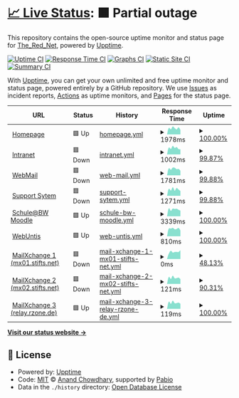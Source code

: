 # [📈 Live Status](https://TheRedNet.github.io/stiftsupptime): <!--live status--> **🟧 Partial outage**

This repository contains the open-source uptime monitor and status page for [The_Red_Net](https://TheRedNet.github.io/stiftsupptime), powered by [Upptime](https://github.com/upptime/upptime).

[![Uptime CI](https://github.com/TheRedNet/stiftsupptime/workflows/Uptime%20CI/badge.svg)](https://github.com/TheRedNet/stiftsupptime/actions?query=workflow%3A%22Uptime+CI%22)
[![Response Time CI](https://github.com/TheRedNet/stiftsupptime/workflows/Response%20Time%20CI/badge.svg)](https://github.com/TheRedNet/stiftsupptime/actions?query=workflow%3A%22Response+Time+CI%22)
[![Graphs CI](https://github.com/TheRedNet/stiftsupptime/workflows/Graphs%20CI/badge.svg)](https://github.com/TheRedNet/stiftsupptime/actions?query=workflow%3A%22Graphs+CI%22)
[![Static Site CI](https://github.com/TheRedNet/stiftsupptime/workflows/Static%20Site%20CI/badge.svg)](https://github.com/TheRedNet/stiftsupptime/actions?query=workflow%3A%22Static+Site+CI%22)
[![Summary CI](https://github.com/TheRedNet/stiftsupptime/workflows/Summary%20CI/badge.svg)](https://github.com/TheRedNet/stiftsupptime/actions?query=workflow%3A%22Summary+CI%22)

With [Upptime](https://upptime.js.org), you can get your own unlimited and free uptime monitor and status page, powered entirely by a GitHub repository. We use [Issues](https://github.com/TheRedNet/stiftsupptime/issues) as incident reports, [Actions](https://github.com/TheRedNet/stiftsupptime/actions) as uptime monitors, and [Pages](https://TheRedNet.github.io/stiftsupptime) for the status page.

<!--start: status pages-->
<!-- This summary is generated by Upptime (https://github.com/upptime/upptime) -->
<!-- Do not edit this manually, your changes will be overwritten -->
<!-- prettier-ignore -->
| URL | Status | History | Response Time | Uptime |
| --- | ------ | ------- | ------------- | ------ |
| <img alt="" src="https://icons.duckduckgo.com/ip3/stiftsgymnasium.de.ico" height="13"> [Homepage](https://stiftsgymnasium.de) | 🟩 Up | [homepage.yml](https://github.com/TheRedNet/stiftsupptime/commits/HEAD/history/homepage.yml) | <details><summary><img alt="Response time graph" src="./graphs/homepage/response-time-week.png" height="20"> 1978ms</summary><br><a href="https://TheRedNet.github.io/stiftsupptime/history/homepage"><img alt="Response time 1929" src="https://img.shields.io/endpoint?url=https%3A%2F%2Fraw.githubusercontent.com%2FTheRedNet%2Fstiftsupptime%2FHEAD%2Fapi%2Fhomepage%2Fresponse-time.json"></a><br><a href="https://TheRedNet.github.io/stiftsupptime/history/homepage"><img alt="24-hour response time 1659" src="https://img.shields.io/endpoint?url=https%3A%2F%2Fraw.githubusercontent.com%2FTheRedNet%2Fstiftsupptime%2FHEAD%2Fapi%2Fhomepage%2Fresponse-time-day.json"></a><br><a href="https://TheRedNet.github.io/stiftsupptime/history/homepage"><img alt="7-day response time 1978" src="https://img.shields.io/endpoint?url=https%3A%2F%2Fraw.githubusercontent.com%2FTheRedNet%2Fstiftsupptime%2FHEAD%2Fapi%2Fhomepage%2Fresponse-time-week.json"></a><br><a href="https://TheRedNet.github.io/stiftsupptime/history/homepage"><img alt="30-day response time 1929" src="https://img.shields.io/endpoint?url=https%3A%2F%2Fraw.githubusercontent.com%2FTheRedNet%2Fstiftsupptime%2FHEAD%2Fapi%2Fhomepage%2Fresponse-time-month.json"></a><br><a href="https://TheRedNet.github.io/stiftsupptime/history/homepage"><img alt="1-year response time 1929" src="https://img.shields.io/endpoint?url=https%3A%2F%2Fraw.githubusercontent.com%2FTheRedNet%2Fstiftsupptime%2FHEAD%2Fapi%2Fhomepage%2Fresponse-time-year.json"></a></details> | <details><summary><a href="https://TheRedNet.github.io/stiftsupptime/history/homepage">100.00%</a></summary><a href="https://TheRedNet.github.io/stiftsupptime/history/homepage"><img alt="All-time uptime 100.00%" src="https://img.shields.io/endpoint?url=https%3A%2F%2Fraw.githubusercontent.com%2FTheRedNet%2Fstiftsupptime%2FHEAD%2Fapi%2Fhomepage%2Fuptime.json"></a><br><a href="https://TheRedNet.github.io/stiftsupptime/history/homepage"><img alt="24-hour uptime 100.00%" src="https://img.shields.io/endpoint?url=https%3A%2F%2Fraw.githubusercontent.com%2FTheRedNet%2Fstiftsupptime%2FHEAD%2Fapi%2Fhomepage%2Fuptime-day.json"></a><br><a href="https://TheRedNet.github.io/stiftsupptime/history/homepage"><img alt="7-day uptime 100.00%" src="https://img.shields.io/endpoint?url=https%3A%2F%2Fraw.githubusercontent.com%2FTheRedNet%2Fstiftsupptime%2FHEAD%2Fapi%2Fhomepage%2Fuptime-week.json"></a><br><a href="https://TheRedNet.github.io/stiftsupptime/history/homepage"><img alt="30-day uptime 100.00%" src="https://img.shields.io/endpoint?url=https%3A%2F%2Fraw.githubusercontent.com%2FTheRedNet%2Fstiftsupptime%2FHEAD%2Fapi%2Fhomepage%2Fuptime-month.json"></a><br><a href="https://TheRedNet.github.io/stiftsupptime/history/homepage"><img alt="1-year uptime 100.00%" src="https://img.shields.io/endpoint?url=https%3A%2F%2Fraw.githubusercontent.com%2FTheRedNet%2Fstiftsupptime%2FHEAD%2Fapi%2Fhomepage%2Fuptime-year.json"></a></details>
| <img alt="" src="https://icons.duckduckgo.com/ip3/intranet.stifts.net.ico" height="13"> [Intranet](https://intranet.stifts.net) | 🟥 Down | [intranet.yml](https://github.com/TheRedNet/stiftsupptime/commits/HEAD/history/intranet.yml) | <details><summary><img alt="Response time graph" src="./graphs/intranet/response-time-week.png" height="20"> 1002ms</summary><br><a href="https://TheRedNet.github.io/stiftsupptime/history/intranet"><img alt="Response time 993" src="https://img.shields.io/endpoint?url=https%3A%2F%2Fraw.githubusercontent.com%2FTheRedNet%2Fstiftsupptime%2FHEAD%2Fapi%2Fintranet%2Fresponse-time.json"></a><br><a href="https://TheRedNet.github.io/stiftsupptime/history/intranet"><img alt="24-hour response time 788" src="https://img.shields.io/endpoint?url=https%3A%2F%2Fraw.githubusercontent.com%2FTheRedNet%2Fstiftsupptime%2FHEAD%2Fapi%2Fintranet%2Fresponse-time-day.json"></a><br><a href="https://TheRedNet.github.io/stiftsupptime/history/intranet"><img alt="7-day response time 1002" src="https://img.shields.io/endpoint?url=https%3A%2F%2Fraw.githubusercontent.com%2FTheRedNet%2Fstiftsupptime%2FHEAD%2Fapi%2Fintranet%2Fresponse-time-week.json"></a><br><a href="https://TheRedNet.github.io/stiftsupptime/history/intranet"><img alt="30-day response time 993" src="https://img.shields.io/endpoint?url=https%3A%2F%2Fraw.githubusercontent.com%2FTheRedNet%2Fstiftsupptime%2FHEAD%2Fapi%2Fintranet%2Fresponse-time-month.json"></a><br><a href="https://TheRedNet.github.io/stiftsupptime/history/intranet"><img alt="1-year response time 993" src="https://img.shields.io/endpoint?url=https%3A%2F%2Fraw.githubusercontent.com%2FTheRedNet%2Fstiftsupptime%2FHEAD%2Fapi%2Fintranet%2Fresponse-time-year.json"></a></details> | <details><summary><a href="https://TheRedNet.github.io/stiftsupptime/history/intranet">99.87%</a></summary><a href="https://TheRedNet.github.io/stiftsupptime/history/intranet"><img alt="All-time uptime 99.97%" src="https://img.shields.io/endpoint?url=https%3A%2F%2Fraw.githubusercontent.com%2FTheRedNet%2Fstiftsupptime%2FHEAD%2Fapi%2Fintranet%2Fuptime.json"></a><br><a href="https://TheRedNet.github.io/stiftsupptime/history/intranet"><img alt="24-hour uptime 99.12%" src="https://img.shields.io/endpoint?url=https%3A%2F%2Fraw.githubusercontent.com%2FTheRedNet%2Fstiftsupptime%2FHEAD%2Fapi%2Fintranet%2Fuptime-day.json"></a><br><a href="https://TheRedNet.github.io/stiftsupptime/history/intranet"><img alt="7-day uptime 99.87%" src="https://img.shields.io/endpoint?url=https%3A%2F%2Fraw.githubusercontent.com%2FTheRedNet%2Fstiftsupptime%2FHEAD%2Fapi%2Fintranet%2Fuptime-week.json"></a><br><a href="https://TheRedNet.github.io/stiftsupptime/history/intranet"><img alt="30-day uptime 99.97%" src="https://img.shields.io/endpoint?url=https%3A%2F%2Fraw.githubusercontent.com%2FTheRedNet%2Fstiftsupptime%2FHEAD%2Fapi%2Fintranet%2Fuptime-month.json"></a><br><a href="https://TheRedNet.github.io/stiftsupptime/history/intranet"><img alt="1-year uptime 99.97%" src="https://img.shields.io/endpoint?url=https%3A%2F%2Fraw.githubusercontent.com%2FTheRedNet%2Fstiftsupptime%2FHEAD%2Fapi%2Fintranet%2Fuptime-year.json"></a></details>
| <img alt="" src="https://icons.duckduckgo.com/ip3/mail.stifts.net.ico" height="13"> [WebMail](https://mail.stifts.net) | 🟥 Down | [web-mail.yml](https://github.com/TheRedNet/stiftsupptime/commits/HEAD/history/web-mail.yml) | <details><summary><img alt="Response time graph" src="./graphs/web-mail/response-time-week.png" height="20"> 1781ms</summary><br><a href="https://TheRedNet.github.io/stiftsupptime/history/web-mail"><img alt="Response time 1678" src="https://img.shields.io/endpoint?url=https%3A%2F%2Fraw.githubusercontent.com%2FTheRedNet%2Fstiftsupptime%2FHEAD%2Fapi%2Fweb-mail%2Fresponse-time.json"></a><br><a href="https://TheRedNet.github.io/stiftsupptime/history/web-mail"><img alt="24-hour response time 1271" src="https://img.shields.io/endpoint?url=https%3A%2F%2Fraw.githubusercontent.com%2FTheRedNet%2Fstiftsupptime%2FHEAD%2Fapi%2Fweb-mail%2Fresponse-time-day.json"></a><br><a href="https://TheRedNet.github.io/stiftsupptime/history/web-mail"><img alt="7-day response time 1781" src="https://img.shields.io/endpoint?url=https%3A%2F%2Fraw.githubusercontent.com%2FTheRedNet%2Fstiftsupptime%2FHEAD%2Fapi%2Fweb-mail%2Fresponse-time-week.json"></a><br><a href="https://TheRedNet.github.io/stiftsupptime/history/web-mail"><img alt="30-day response time 1678" src="https://img.shields.io/endpoint?url=https%3A%2F%2Fraw.githubusercontent.com%2FTheRedNet%2Fstiftsupptime%2FHEAD%2Fapi%2Fweb-mail%2Fresponse-time-month.json"></a><br><a href="https://TheRedNet.github.io/stiftsupptime/history/web-mail"><img alt="1-year response time 1678" src="https://img.shields.io/endpoint?url=https%3A%2F%2Fraw.githubusercontent.com%2FTheRedNet%2Fstiftsupptime%2FHEAD%2Fapi%2Fweb-mail%2Fresponse-time-year.json"></a></details> | <details><summary><a href="https://TheRedNet.github.io/stiftsupptime/history/web-mail">99.88%</a></summary><a href="https://TheRedNet.github.io/stiftsupptime/history/web-mail"><img alt="All-time uptime 99.97%" src="https://img.shields.io/endpoint?url=https%3A%2F%2Fraw.githubusercontent.com%2FTheRedNet%2Fstiftsupptime%2FHEAD%2Fapi%2Fweb-mail%2Fuptime.json"></a><br><a href="https://TheRedNet.github.io/stiftsupptime/history/web-mail"><img alt="24-hour uptime 99.14%" src="https://img.shields.io/endpoint?url=https%3A%2F%2Fraw.githubusercontent.com%2FTheRedNet%2Fstiftsupptime%2FHEAD%2Fapi%2Fweb-mail%2Fuptime-day.json"></a><br><a href="https://TheRedNet.github.io/stiftsupptime/history/web-mail"><img alt="7-day uptime 99.88%" src="https://img.shields.io/endpoint?url=https%3A%2F%2Fraw.githubusercontent.com%2FTheRedNet%2Fstiftsupptime%2FHEAD%2Fapi%2Fweb-mail%2Fuptime-week.json"></a><br><a href="https://TheRedNet.github.io/stiftsupptime/history/web-mail"><img alt="30-day uptime 99.97%" src="https://img.shields.io/endpoint?url=https%3A%2F%2Fraw.githubusercontent.com%2FTheRedNet%2Fstiftsupptime%2FHEAD%2Fapi%2Fweb-mail%2Fuptime-month.json"></a><br><a href="https://TheRedNet.github.io/stiftsupptime/history/web-mail"><img alt="1-year uptime 99.97%" src="https://img.shields.io/endpoint?url=https%3A%2F%2Fraw.githubusercontent.com%2FTheRedNet%2Fstiftsupptime%2FHEAD%2Fapi%2Fweb-mail%2Fuptime-year.json"></a></details>
| <img alt="" src="https://icons.duckduckgo.com/ip3/support.stifts.net.ico" height="13"> [Support Sytem](https://support.stifts.net) | 🟥 Down | [support-sytem.yml](https://github.com/TheRedNet/stiftsupptime/commits/HEAD/history/support-sytem.yml) | <details><summary><img alt="Response time graph" src="./graphs/support-sytem/response-time-week.png" height="20"> 1271ms</summary><br><a href="https://TheRedNet.github.io/stiftsupptime/history/support-sytem"><img alt="Response time 1212" src="https://img.shields.io/endpoint?url=https%3A%2F%2Fraw.githubusercontent.com%2FTheRedNet%2Fstiftsupptime%2FHEAD%2Fapi%2Fsupport-sytem%2Fresponse-time.json"></a><br><a href="https://TheRedNet.github.io/stiftsupptime/history/support-sytem"><img alt="24-hour response time 960" src="https://img.shields.io/endpoint?url=https%3A%2F%2Fraw.githubusercontent.com%2FTheRedNet%2Fstiftsupptime%2FHEAD%2Fapi%2Fsupport-sytem%2Fresponse-time-day.json"></a><br><a href="https://TheRedNet.github.io/stiftsupptime/history/support-sytem"><img alt="7-day response time 1271" src="https://img.shields.io/endpoint?url=https%3A%2F%2Fraw.githubusercontent.com%2FTheRedNet%2Fstiftsupptime%2FHEAD%2Fapi%2Fsupport-sytem%2Fresponse-time-week.json"></a><br><a href="https://TheRedNet.github.io/stiftsupptime/history/support-sytem"><img alt="30-day response time 1212" src="https://img.shields.io/endpoint?url=https%3A%2F%2Fraw.githubusercontent.com%2FTheRedNet%2Fstiftsupptime%2FHEAD%2Fapi%2Fsupport-sytem%2Fresponse-time-month.json"></a><br><a href="https://TheRedNet.github.io/stiftsupptime/history/support-sytem"><img alt="1-year response time 1212" src="https://img.shields.io/endpoint?url=https%3A%2F%2Fraw.githubusercontent.com%2FTheRedNet%2Fstiftsupptime%2FHEAD%2Fapi%2Fsupport-sytem%2Fresponse-time-year.json"></a></details> | <details><summary><a href="https://TheRedNet.github.io/stiftsupptime/history/support-sytem">99.88%</a></summary><a href="https://TheRedNet.github.io/stiftsupptime/history/support-sytem"><img alt="All-time uptime 99.97%" src="https://img.shields.io/endpoint?url=https%3A%2F%2Fraw.githubusercontent.com%2FTheRedNet%2Fstiftsupptime%2FHEAD%2Fapi%2Fsupport-sytem%2Fuptime.json"></a><br><a href="https://TheRedNet.github.io/stiftsupptime/history/support-sytem"><img alt="24-hour uptime 99.17%" src="https://img.shields.io/endpoint?url=https%3A%2F%2Fraw.githubusercontent.com%2FTheRedNet%2Fstiftsupptime%2FHEAD%2Fapi%2Fsupport-sytem%2Fuptime-day.json"></a><br><a href="https://TheRedNet.github.io/stiftsupptime/history/support-sytem"><img alt="7-day uptime 99.88%" src="https://img.shields.io/endpoint?url=https%3A%2F%2Fraw.githubusercontent.com%2FTheRedNet%2Fstiftsupptime%2FHEAD%2Fapi%2Fsupport-sytem%2Fuptime-week.json"></a><br><a href="https://TheRedNet.github.io/stiftsupptime/history/support-sytem"><img alt="30-day uptime 99.97%" src="https://img.shields.io/endpoint?url=https%3A%2F%2Fraw.githubusercontent.com%2FTheRedNet%2Fstiftsupptime%2FHEAD%2Fapi%2Fsupport-sytem%2Fuptime-month.json"></a><br><a href="https://TheRedNet.github.io/stiftsupptime/history/support-sytem"><img alt="1-year uptime 99.97%" src="https://img.shields.io/endpoint?url=https%3A%2F%2Fraw.githubusercontent.com%2FTheRedNet%2Fstiftsupptime%2FHEAD%2Fapi%2Fsupport-sytem%2Fuptime-year.json"></a></details>
| <img alt="" src="https://icons.duckduckgo.com/ip3/04104462160.moodle.bw.schule.ico" height="13"> [Schule@BW Moodle](https://04104462160.moodle.bw.schule) | 🟩 Up | [schule-bw-moodle.yml](https://github.com/TheRedNet/stiftsupptime/commits/HEAD/history/schule-bw-moodle.yml) | <details><summary><img alt="Response time graph" src="./graphs/schule-bw-moodle/response-time-week.png" height="20"> 3339ms</summary><br><a href="https://TheRedNet.github.io/stiftsupptime/history/schule-bw-moodle"><img alt="Response time 3330" src="https://img.shields.io/endpoint?url=https%3A%2F%2Fraw.githubusercontent.com%2FTheRedNet%2Fstiftsupptime%2FHEAD%2Fapi%2Fschule-bw-moodle%2Fresponse-time.json"></a><br><a href="https://TheRedNet.github.io/stiftsupptime/history/schule-bw-moodle"><img alt="24-hour response time 2803" src="https://img.shields.io/endpoint?url=https%3A%2F%2Fraw.githubusercontent.com%2FTheRedNet%2Fstiftsupptime%2FHEAD%2Fapi%2Fschule-bw-moodle%2Fresponse-time-day.json"></a><br><a href="https://TheRedNet.github.io/stiftsupptime/history/schule-bw-moodle"><img alt="7-day response time 3339" src="https://img.shields.io/endpoint?url=https%3A%2F%2Fraw.githubusercontent.com%2FTheRedNet%2Fstiftsupptime%2FHEAD%2Fapi%2Fschule-bw-moodle%2Fresponse-time-week.json"></a><br><a href="https://TheRedNet.github.io/stiftsupptime/history/schule-bw-moodle"><img alt="30-day response time 3330" src="https://img.shields.io/endpoint?url=https%3A%2F%2Fraw.githubusercontent.com%2FTheRedNet%2Fstiftsupptime%2FHEAD%2Fapi%2Fschule-bw-moodle%2Fresponse-time-month.json"></a><br><a href="https://TheRedNet.github.io/stiftsupptime/history/schule-bw-moodle"><img alt="1-year response time 3330" src="https://img.shields.io/endpoint?url=https%3A%2F%2Fraw.githubusercontent.com%2FTheRedNet%2Fstiftsupptime%2FHEAD%2Fapi%2Fschule-bw-moodle%2Fresponse-time-year.json"></a></details> | <details><summary><a href="https://TheRedNet.github.io/stiftsupptime/history/schule-bw-moodle">100.00%</a></summary><a href="https://TheRedNet.github.io/stiftsupptime/history/schule-bw-moodle"><img alt="All-time uptime 99.32%" src="https://img.shields.io/endpoint?url=https%3A%2F%2Fraw.githubusercontent.com%2FTheRedNet%2Fstiftsupptime%2FHEAD%2Fapi%2Fschule-bw-moodle%2Fuptime.json"></a><br><a href="https://TheRedNet.github.io/stiftsupptime/history/schule-bw-moodle"><img alt="24-hour uptime 100.00%" src="https://img.shields.io/endpoint?url=https%3A%2F%2Fraw.githubusercontent.com%2FTheRedNet%2Fstiftsupptime%2FHEAD%2Fapi%2Fschule-bw-moodle%2Fuptime-day.json"></a><br><a href="https://TheRedNet.github.io/stiftsupptime/history/schule-bw-moodle"><img alt="7-day uptime 100.00%" src="https://img.shields.io/endpoint?url=https%3A%2F%2Fraw.githubusercontent.com%2FTheRedNet%2Fstiftsupptime%2FHEAD%2Fapi%2Fschule-bw-moodle%2Fuptime-week.json"></a><br><a href="https://TheRedNet.github.io/stiftsupptime/history/schule-bw-moodle"><img alt="30-day uptime 99.32%" src="https://img.shields.io/endpoint?url=https%3A%2F%2Fraw.githubusercontent.com%2FTheRedNet%2Fstiftsupptime%2FHEAD%2Fapi%2Fschule-bw-moodle%2Fuptime-month.json"></a><br><a href="https://TheRedNet.github.io/stiftsupptime/history/schule-bw-moodle"><img alt="1-year uptime 99.32%" src="https://img.shields.io/endpoint?url=https%3A%2F%2Fraw.githubusercontent.com%2FTheRedNet%2Fstiftsupptime%2FHEAD%2Fapi%2Fschule-bw-moodle%2Fuptime-year.json"></a></details>
| <img alt="" src="https://icons.duckduckgo.com/ip3/cissa.webuntis.com.ico" height="13"> [WebUntis](https://cissa.webuntis.com/WebUntis/#/basic/login) | 🟩 Up | [web-untis.yml](https://github.com/TheRedNet/stiftsupptime/commits/HEAD/history/web-untis.yml) | <details><summary><img alt="Response time graph" src="./graphs/web-untis/response-time-week.png" height="20"> 810ms</summary><br><a href="https://TheRedNet.github.io/stiftsupptime/history/web-untis"><img alt="Response time 805" src="https://img.shields.io/endpoint?url=https%3A%2F%2Fraw.githubusercontent.com%2FTheRedNet%2Fstiftsupptime%2FHEAD%2Fapi%2Fweb-untis%2Fresponse-time.json"></a><br><a href="https://TheRedNet.github.io/stiftsupptime/history/web-untis"><img alt="24-hour response time 650" src="https://img.shields.io/endpoint?url=https%3A%2F%2Fraw.githubusercontent.com%2FTheRedNet%2Fstiftsupptime%2FHEAD%2Fapi%2Fweb-untis%2Fresponse-time-day.json"></a><br><a href="https://TheRedNet.github.io/stiftsupptime/history/web-untis"><img alt="7-day response time 810" src="https://img.shields.io/endpoint?url=https%3A%2F%2Fraw.githubusercontent.com%2FTheRedNet%2Fstiftsupptime%2FHEAD%2Fapi%2Fweb-untis%2Fresponse-time-week.json"></a><br><a href="https://TheRedNet.github.io/stiftsupptime/history/web-untis"><img alt="30-day response time 805" src="https://img.shields.io/endpoint?url=https%3A%2F%2Fraw.githubusercontent.com%2FTheRedNet%2Fstiftsupptime%2FHEAD%2Fapi%2Fweb-untis%2Fresponse-time-month.json"></a><br><a href="https://TheRedNet.github.io/stiftsupptime/history/web-untis"><img alt="1-year response time 805" src="https://img.shields.io/endpoint?url=https%3A%2F%2Fraw.githubusercontent.com%2FTheRedNet%2Fstiftsupptime%2FHEAD%2Fapi%2Fweb-untis%2Fresponse-time-year.json"></a></details> | <details><summary><a href="https://TheRedNet.github.io/stiftsupptime/history/web-untis">100.00%</a></summary><a href="https://TheRedNet.github.io/stiftsupptime/history/web-untis"><img alt="All-time uptime 99.95%" src="https://img.shields.io/endpoint?url=https%3A%2F%2Fraw.githubusercontent.com%2FTheRedNet%2Fstiftsupptime%2FHEAD%2Fapi%2Fweb-untis%2Fuptime.json"></a><br><a href="https://TheRedNet.github.io/stiftsupptime/history/web-untis"><img alt="24-hour uptime 100.00%" src="https://img.shields.io/endpoint?url=https%3A%2F%2Fraw.githubusercontent.com%2FTheRedNet%2Fstiftsupptime%2FHEAD%2Fapi%2Fweb-untis%2Fuptime-day.json"></a><br><a href="https://TheRedNet.github.io/stiftsupptime/history/web-untis"><img alt="7-day uptime 100.00%" src="https://img.shields.io/endpoint?url=https%3A%2F%2Fraw.githubusercontent.com%2FTheRedNet%2Fstiftsupptime%2FHEAD%2Fapi%2Fweb-untis%2Fuptime-week.json"></a><br><a href="https://TheRedNet.github.io/stiftsupptime/history/web-untis"><img alt="30-day uptime 99.95%" src="https://img.shields.io/endpoint?url=https%3A%2F%2Fraw.githubusercontent.com%2FTheRedNet%2Fstiftsupptime%2FHEAD%2Fapi%2Fweb-untis%2Fuptime-month.json"></a><br><a href="https://TheRedNet.github.io/stiftsupptime/history/web-untis"><img alt="1-year uptime 99.95%" src="https://img.shields.io/endpoint?url=https%3A%2F%2Fraw.githubusercontent.com%2FTheRedNet%2Fstiftsupptime%2FHEAD%2Fapi%2Fweb-untis%2Fuptime-year.json"></a></details>
| <img alt="" src="https://icons.duckduckgo.com/ip3/null.ico" height="13"> [MailXchange 1 (mx01.stifts.net)](mx01.stifts.net) | 🟥 Down | [mail-xchange-1-mx01-stifts-net.yml](https://github.com/TheRedNet/stiftsupptime/commits/HEAD/history/mail-xchange-1-mx01-stifts-net.yml) | <details><summary><img alt="Response time graph" src="./graphs/mail-xchange-1-mx01-stifts-net/response-time-week.png" height="20"> 0ms</summary><br><a href="https://TheRedNet.github.io/stiftsupptime/history/mail-xchange-1-mx01-stifts-net"><img alt="Response time 0" src="https://img.shields.io/endpoint?url=https%3A%2F%2Fraw.githubusercontent.com%2FTheRedNet%2Fstiftsupptime%2FHEAD%2Fapi%2Fmail-xchange-1-mx01-stifts-net%2Fresponse-time.json"></a><br><a href="https://TheRedNet.github.io/stiftsupptime/history/mail-xchange-1-mx01-stifts-net"><img alt="24-hour response time 0" src="https://img.shields.io/endpoint?url=https%3A%2F%2Fraw.githubusercontent.com%2FTheRedNet%2Fstiftsupptime%2FHEAD%2Fapi%2Fmail-xchange-1-mx01-stifts-net%2Fresponse-time-day.json"></a><br><a href="https://TheRedNet.github.io/stiftsupptime/history/mail-xchange-1-mx01-stifts-net"><img alt="7-day response time 0" src="https://img.shields.io/endpoint?url=https%3A%2F%2Fraw.githubusercontent.com%2FTheRedNet%2Fstiftsupptime%2FHEAD%2Fapi%2Fmail-xchange-1-mx01-stifts-net%2Fresponse-time-week.json"></a><br><a href="https://TheRedNet.github.io/stiftsupptime/history/mail-xchange-1-mx01-stifts-net"><img alt="30-day response time 0" src="https://img.shields.io/endpoint?url=https%3A%2F%2Fraw.githubusercontent.com%2FTheRedNet%2Fstiftsupptime%2FHEAD%2Fapi%2Fmail-xchange-1-mx01-stifts-net%2Fresponse-time-month.json"></a><br><a href="https://TheRedNet.github.io/stiftsupptime/history/mail-xchange-1-mx01-stifts-net"><img alt="1-year response time 0" src="https://img.shields.io/endpoint?url=https%3A%2F%2Fraw.githubusercontent.com%2FTheRedNet%2Fstiftsupptime%2FHEAD%2Fapi%2Fmail-xchange-1-mx01-stifts-net%2Fresponse-time-year.json"></a></details> | <details><summary><a href="https://TheRedNet.github.io/stiftsupptime/history/mail-xchange-1-mx01-stifts-net">48.13%</a></summary><a href="https://TheRedNet.github.io/stiftsupptime/history/mail-xchange-1-mx01-stifts-net"><img alt="All-time uptime 48.13%" src="https://img.shields.io/endpoint?url=https%3A%2F%2Fraw.githubusercontent.com%2FTheRedNet%2Fstiftsupptime%2FHEAD%2Fapi%2Fmail-xchange-1-mx01-stifts-net%2Fuptime.json"></a><br><a href="https://TheRedNet.github.io/stiftsupptime/history/mail-xchange-1-mx01-stifts-net"><img alt="24-hour uptime 48.13%" src="https://img.shields.io/endpoint?url=https%3A%2F%2Fraw.githubusercontent.com%2FTheRedNet%2Fstiftsupptime%2FHEAD%2Fapi%2Fmail-xchange-1-mx01-stifts-net%2Fuptime-day.json"></a><br><a href="https://TheRedNet.github.io/stiftsupptime/history/mail-xchange-1-mx01-stifts-net"><img alt="7-day uptime 48.13%" src="https://img.shields.io/endpoint?url=https%3A%2F%2Fraw.githubusercontent.com%2FTheRedNet%2Fstiftsupptime%2FHEAD%2Fapi%2Fmail-xchange-1-mx01-stifts-net%2Fuptime-week.json"></a><br><a href="https://TheRedNet.github.io/stiftsupptime/history/mail-xchange-1-mx01-stifts-net"><img alt="30-day uptime 48.13%" src="https://img.shields.io/endpoint?url=https%3A%2F%2Fraw.githubusercontent.com%2FTheRedNet%2Fstiftsupptime%2FHEAD%2Fapi%2Fmail-xchange-1-mx01-stifts-net%2Fuptime-month.json"></a><br><a href="https://TheRedNet.github.io/stiftsupptime/history/mail-xchange-1-mx01-stifts-net"><img alt="1-year uptime 48.13%" src="https://img.shields.io/endpoint?url=https%3A%2F%2Fraw.githubusercontent.com%2FTheRedNet%2Fstiftsupptime%2FHEAD%2Fapi%2Fmail-xchange-1-mx01-stifts-net%2Fuptime-year.json"></a></details>
| <img alt="" src="https://icons.duckduckgo.com/ip3/null.ico" height="13"> [MailXchange 2 (mx02.stifts.net)](mx02.stifts.net) | 🟥 Down | [mail-xchange-2-mx02-stifts-net.yml](https://github.com/TheRedNet/stiftsupptime/commits/HEAD/history/mail-xchange-2-mx02-stifts-net.yml) | <details><summary><img alt="Response time graph" src="./graphs/mail-xchange-2-mx02-stifts-net/response-time-week.png" height="20"> 121ms</summary><br><a href="https://TheRedNet.github.io/stiftsupptime/history/mail-xchange-2-mx02-stifts-net"><img alt="Response time 113" src="https://img.shields.io/endpoint?url=https%3A%2F%2Fraw.githubusercontent.com%2FTheRedNet%2Fstiftsupptime%2FHEAD%2Fapi%2Fmail-xchange-2-mx02-stifts-net%2Fresponse-time.json"></a><br><a href="https://TheRedNet.github.io/stiftsupptime/history/mail-xchange-2-mx02-stifts-net"><img alt="24-hour response time 94" src="https://img.shields.io/endpoint?url=https%3A%2F%2Fraw.githubusercontent.com%2FTheRedNet%2Fstiftsupptime%2FHEAD%2Fapi%2Fmail-xchange-2-mx02-stifts-net%2Fresponse-time-day.json"></a><br><a href="https://TheRedNet.github.io/stiftsupptime/history/mail-xchange-2-mx02-stifts-net"><img alt="7-day response time 121" src="https://img.shields.io/endpoint?url=https%3A%2F%2Fraw.githubusercontent.com%2FTheRedNet%2Fstiftsupptime%2FHEAD%2Fapi%2Fmail-xchange-2-mx02-stifts-net%2Fresponse-time-week.json"></a><br><a href="https://TheRedNet.github.io/stiftsupptime/history/mail-xchange-2-mx02-stifts-net"><img alt="30-day response time 113" src="https://img.shields.io/endpoint?url=https%3A%2F%2Fraw.githubusercontent.com%2FTheRedNet%2Fstiftsupptime%2FHEAD%2Fapi%2Fmail-xchange-2-mx02-stifts-net%2Fresponse-time-month.json"></a><br><a href="https://TheRedNet.github.io/stiftsupptime/history/mail-xchange-2-mx02-stifts-net"><img alt="1-year response time 113" src="https://img.shields.io/endpoint?url=https%3A%2F%2Fraw.githubusercontent.com%2FTheRedNet%2Fstiftsupptime%2FHEAD%2Fapi%2Fmail-xchange-2-mx02-stifts-net%2Fresponse-time-year.json"></a></details> | <details><summary><a href="https://TheRedNet.github.io/stiftsupptime/history/mail-xchange-2-mx02-stifts-net">90.31%</a></summary><a href="https://TheRedNet.github.io/stiftsupptime/history/mail-xchange-2-mx02-stifts-net"><img alt="All-time uptime 97.46%" src="https://img.shields.io/endpoint?url=https%3A%2F%2Fraw.githubusercontent.com%2FTheRedNet%2Fstiftsupptime%2FHEAD%2Fapi%2Fmail-xchange-2-mx02-stifts-net%2Fuptime.json"></a><br><a href="https://TheRedNet.github.io/stiftsupptime/history/mail-xchange-2-mx02-stifts-net"><img alt="24-hour uptime 32.14%" src="https://img.shields.io/endpoint?url=https%3A%2F%2Fraw.githubusercontent.com%2FTheRedNet%2Fstiftsupptime%2FHEAD%2Fapi%2Fmail-xchange-2-mx02-stifts-net%2Fuptime-day.json"></a><br><a href="https://TheRedNet.github.io/stiftsupptime/history/mail-xchange-2-mx02-stifts-net"><img alt="7-day uptime 90.31%" src="https://img.shields.io/endpoint?url=https%3A%2F%2Fraw.githubusercontent.com%2FTheRedNet%2Fstiftsupptime%2FHEAD%2Fapi%2Fmail-xchange-2-mx02-stifts-net%2Fuptime-week.json"></a><br><a href="https://TheRedNet.github.io/stiftsupptime/history/mail-xchange-2-mx02-stifts-net"><img alt="30-day uptime 97.46%" src="https://img.shields.io/endpoint?url=https%3A%2F%2Fraw.githubusercontent.com%2FTheRedNet%2Fstiftsupptime%2FHEAD%2Fapi%2Fmail-xchange-2-mx02-stifts-net%2Fuptime-month.json"></a><br><a href="https://TheRedNet.github.io/stiftsupptime/history/mail-xchange-2-mx02-stifts-net"><img alt="1-year uptime 97.46%" src="https://img.shields.io/endpoint?url=https%3A%2F%2Fraw.githubusercontent.com%2FTheRedNet%2Fstiftsupptime%2FHEAD%2Fapi%2Fmail-xchange-2-mx02-stifts-net%2Fuptime-year.json"></a></details>
| <img alt="" src="https://icons.duckduckgo.com/ip3/null.ico" height="13"> [MailXchange 3 (relay.rzone.de)](relay.rzone.de) | 🟩 Up | [mail-xchange-3-relay-rzone-de.yml](https://github.com/TheRedNet/stiftsupptime/commits/HEAD/history/mail-xchange-3-relay-rzone-de.yml) | <details><summary><img alt="Response time graph" src="./graphs/mail-xchange-3-relay-rzone-de/response-time-week.png" height="20"> 119ms</summary><br><a href="https://TheRedNet.github.io/stiftsupptime/history/mail-xchange-3-relay-rzone-de"><img alt="Response time 113" src="https://img.shields.io/endpoint?url=https%3A%2F%2Fraw.githubusercontent.com%2FTheRedNet%2Fstiftsupptime%2FHEAD%2Fapi%2Fmail-xchange-3-relay-rzone-de%2Fresponse-time.json"></a><br><a href="https://TheRedNet.github.io/stiftsupptime/history/mail-xchange-3-relay-rzone-de"><img alt="24-hour response time 100" src="https://img.shields.io/endpoint?url=https%3A%2F%2Fraw.githubusercontent.com%2FTheRedNet%2Fstiftsupptime%2FHEAD%2Fapi%2Fmail-xchange-3-relay-rzone-de%2Fresponse-time-day.json"></a><br><a href="https://TheRedNet.github.io/stiftsupptime/history/mail-xchange-3-relay-rzone-de"><img alt="7-day response time 119" src="https://img.shields.io/endpoint?url=https%3A%2F%2Fraw.githubusercontent.com%2FTheRedNet%2Fstiftsupptime%2FHEAD%2Fapi%2Fmail-xchange-3-relay-rzone-de%2Fresponse-time-week.json"></a><br><a href="https://TheRedNet.github.io/stiftsupptime/history/mail-xchange-3-relay-rzone-de"><img alt="30-day response time 113" src="https://img.shields.io/endpoint?url=https%3A%2F%2Fraw.githubusercontent.com%2FTheRedNet%2Fstiftsupptime%2FHEAD%2Fapi%2Fmail-xchange-3-relay-rzone-de%2Fresponse-time-month.json"></a><br><a href="https://TheRedNet.github.io/stiftsupptime/history/mail-xchange-3-relay-rzone-de"><img alt="1-year response time 113" src="https://img.shields.io/endpoint?url=https%3A%2F%2Fraw.githubusercontent.com%2FTheRedNet%2Fstiftsupptime%2FHEAD%2Fapi%2Fmail-xchange-3-relay-rzone-de%2Fresponse-time-year.json"></a></details> | <details><summary><a href="https://TheRedNet.github.io/stiftsupptime/history/mail-xchange-3-relay-rzone-de">100.00%</a></summary><a href="https://TheRedNet.github.io/stiftsupptime/history/mail-xchange-3-relay-rzone-de"><img alt="All-time uptime 100.00%" src="https://img.shields.io/endpoint?url=https%3A%2F%2Fraw.githubusercontent.com%2FTheRedNet%2Fstiftsupptime%2FHEAD%2Fapi%2Fmail-xchange-3-relay-rzone-de%2Fuptime.json"></a><br><a href="https://TheRedNet.github.io/stiftsupptime/history/mail-xchange-3-relay-rzone-de"><img alt="24-hour uptime 100.00%" src="https://img.shields.io/endpoint?url=https%3A%2F%2Fraw.githubusercontent.com%2FTheRedNet%2Fstiftsupptime%2FHEAD%2Fapi%2Fmail-xchange-3-relay-rzone-de%2Fuptime-day.json"></a><br><a href="https://TheRedNet.github.io/stiftsupptime/history/mail-xchange-3-relay-rzone-de"><img alt="7-day uptime 100.00%" src="https://img.shields.io/endpoint?url=https%3A%2F%2Fraw.githubusercontent.com%2FTheRedNet%2Fstiftsupptime%2FHEAD%2Fapi%2Fmail-xchange-3-relay-rzone-de%2Fuptime-week.json"></a><br><a href="https://TheRedNet.github.io/stiftsupptime/history/mail-xchange-3-relay-rzone-de"><img alt="30-day uptime 100.00%" src="https://img.shields.io/endpoint?url=https%3A%2F%2Fraw.githubusercontent.com%2FTheRedNet%2Fstiftsupptime%2FHEAD%2Fapi%2Fmail-xchange-3-relay-rzone-de%2Fuptime-month.json"></a><br><a href="https://TheRedNet.github.io/stiftsupptime/history/mail-xchange-3-relay-rzone-de"><img alt="1-year uptime 100.00%" src="https://img.shields.io/endpoint?url=https%3A%2F%2Fraw.githubusercontent.com%2FTheRedNet%2Fstiftsupptime%2FHEAD%2Fapi%2Fmail-xchange-3-relay-rzone-de%2Fuptime-year.json"></a></details>

<!--end: status pages-->

[**Visit our status website →**](https://TheRedNet.github.io/stiftsupptime)

## 📄 License

- Powered by: [Upptime](https://github.com/upptime/upptime)
- Code: [MIT](./LICENSE) © [Anand Chowdhary](https://anandchowdhary.com), supported by [Pabio](https://pabio.com)
- Data in the `./history` directory: [Open Database License](https://opendatacommons.org/licenses/odbl/1-0/)

